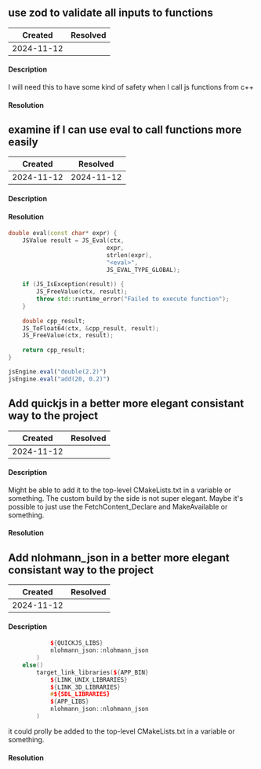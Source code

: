 ## use zod to validate all inputs to functions

| Created | Resolved |
| ----- | --------|
| 2024-11-12 |  |

#### Description

I will need this to have some kind of safety when I call js functions from c++

#### Resolution



## examine if I can use eval to call functions more easily

| Created | Resolved |
| ----- | --------|
| 2024-11-12 | 2024-11-12 |

#### Description

#### Resolution

```cpp
double eval(const char* expr) {
    JSValue result = JS_Eval(ctx,
                            expr,
                            strlen(expr),
                            "<eval>",
                            JS_EVAL_TYPE_GLOBAL);
    
    if (JS_IsException(result)) {
        JS_FreeValue(ctx, result);
        throw std::runtime_error("Failed to execute function");
    }
    
    double cpp_result;
    JS_ToFloat64(ctx, &cpp_result, result);
    JS_FreeValue(ctx, result);
    
    return cpp_result;
}
```

```js
jsEngine.eval("double(2.2)")
jsEngine.eval("add(20, 0.2)")
```

## Add quickjs in a better more elegant consistant way to the project

| Created | Resolved |
| ----- | --------|
| 2024-11-12 |  |

#### Description

Might be able to add it to the top-level CMakeLists.txt in a variable or something. The custom build by the side is not super elegant. Maybe it's possible to just use the FetchContent_Declare and MakeAvailable or something.

#### Resolution

## Add nlohmann_json in a better more elegant consistant way to the project

| Created | Resolved |
| ----- | --------|
| 2024-11-12 |  |

#### Description

```cpp
            ${QUICKJS_LIBS}
            nlohmann_json::nlohmann_json
        )
    else()
        target_link_libraries(${APP_BIN}
            ${LINK_UNIX_LIBRARIES}
            ${LINK_3D_LIBRARIES}
            #${SDL_LIBRARIES}
            ${APP_LIBS}
            nlohmann_json::nlohmann_json
        )
```

it could prolly be added to the top-level CMakeLists.txt in a variable or something.

#### Resolution

